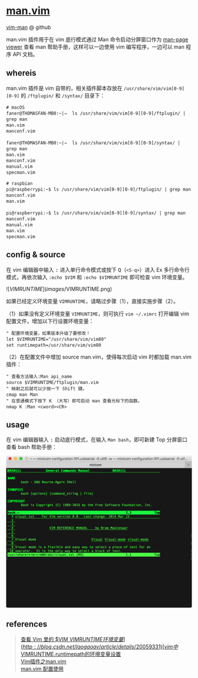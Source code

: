 # [man.vim](http://www.vim.org/scripts/script.php?script_id=5615)

[vim-man](https://github.com/vim-utils/vim-man) @ github  

man.vim 插件用于在 vim 底行模式通过 Man 命令启动分屏窗口作为 [man-page viewer](http://vim.wikia.com/wiki/Using_vim_as_a_man-page_viewer_under_Unix) 查看 man 帮助手册，这样可以一边使用 vim 编写程序，一边可以 man 程序 API 文档。  

## whereis

man.vim 插件是 vim 自带的，相关插件脚本存放在 `/usr/share/vim/vim[0-9][0-9]` 的 `/ftplugin/` 和  `/syntax/` 目录下：  

```Shell
# macOS
faner@THOMASFAN-MB0:~|⇒  ls /usr/share/vim/vim[0-9][0-9]/ftplugin/ | grep man
man.vim
manconf.vim

faner@THOMASFAN-MB0:~|⇒  ls /usr/share/vim/vim[0-9][0-9]/syntax/ | grep man
man.vim
manconf.vim
manual.vim
specman.vim
```

```Shell
# raspbian
pi@raspberrypi:~$ ls /usr/share/vim/vim[0-9][0-9]/ftplugin/ | grep man
manconf.vim
man.vim

pi@raspberrypi:~$ ls /usr/share/vim/vim[0-9][0-9]/syntax/ | grep man                            
manconf.vim
manual.vim
man.vim
specman.vim
```

## config & source

在 vim 编辑器中输入 <kbd>:</kbd> 进入单行命令模式或按下 <kbd>Q</kbd>（`<S-q>`）进入 Ex 多行命令行模式，再依次输入 `:echo $VIM` 和 `:echo $VIMRUNTIME` 即可检查 vim 环境变量。

![$VIMRUNTIME](images/$VIMRUNTIME.png)

如果已经定义环境变量 `VIMRUNTIME`，请略过步骤（1），直接实施步骤（2）。

（1）如果没有定义环境变量 `VIMRUNTIME`，则可执行 `vim ~/.vimrc` 打开编辑 vim 配置文件，增加以下行设置环境变量：

```Shell
" 配置环境变量，如果版本升级了要修改！
let $VIMRUNTIME="/usr/share/vim/vim80"
set runtimepath=/usr/share/vim/vim80
```

（2）在配置文件中增加 source man.vim，使得每次启动 vim 时都加载 man.vim 插件：

```Shell
" 查看方法输入:Man api_name
source $VIMRUNTIME/ftplugin/man.vim
" 映射之后就可以少按一下 Shift 键。
cmap man Man
" 在普通模式下按下 K （大写）即可启动 man 查看光标下的函数。
nmap K :Man <cword><CR>
```

## usage
在 vim 编辑器输入 <kbd>:</kbd> 启动底行模式，在输入 `Man bash`，即可新建 Top 分屏窗口查看 bash 帮助手册：

![Man-Page-Viewer-in-VIM](images/Man-Page-Viewer-in-VIM.png)

## references

> [查看 Vim 里的 $VIM $VIMRUNTIME 环境变量](http://blog.csdn.net/laogaoav/article/details/20059331)  
> [vim中$VIMRUNTIME,runtimepath的环境变量设置](http://blog.csdn.net/rainysia/article/details/7067091)  
> [Vim插件之man.vim](http://blog.chinaunix.net/uid-12845622-id-2010581.html)  
> [man.vim 配置使用](http://www.cnblogs.com/eddy-he/archive/2012/09/13/vim_man.html)  
